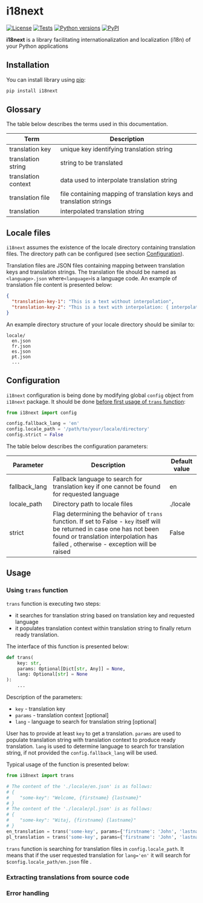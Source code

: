 # i18next
[![License](https://img.shields.io/github/license/lemon-markets/pip-i18n-turbo
)](./LICENSE)
[![Tests](https://img.shields.io/github/workflow/status/lemon-markets/pip-i18n-turbo/tests/main?label=tests)](https://github.com/lemon-markets/sdk-python/actions)
[![Python versions](https://img.shields.io/pypi/pyversions/pip-i18n-turbo.svg)](https://pypi.python.org/pypi/i18next/)
[![PyPI](https://img.shields.io/pypi/v/i18next)](https://pypi.python.org/pypi/i18-next/)

**i18next** is a library facilitating internationalization and localization (i18n) of your Python applications

## Installation

You can install library using [pip](http://pypi.python.org/pypi/pip):

```bash
pip install i18next
```

## Glossary

The table below describes the terms used in this documentation.

| Term                | Description                                                         |
|---------------------|---------------------------------------------------------------------|
| translation key     | unique key identifying translation string                           |
| translation string  | string to be translated                                             |
| translation context | data used to interpolate translation string                         |
| translation file    | file containing mapping of translation keys and translation strings |
| translation         | interpolated translation string                                     |

## Locale files
`i18next` assumes the existence of the locale directory containing translation files. The directory path can be configured (see section [Configuration](#configuration)).

Translation files are JSON files containing mapping between translation keys and translation strings.
The translation file should be named as `<language>.json` where` <language> `is a language code.
An example of translation file content is presented below:

```json
{
  "translation-key-1": "This is a text without interpolation",
  "translation-key-2": "This is a text with interpolation: { interpolated-value }"
}
```

An example directory structure of your locale directory should be similar to:
```
locale/
  en.json
  fr.json
  es.json
  pt.json
  ...
```
## Configuration
`i18next` configuration is being done by modifying global `config` object from `i18next` package.
It should be done <u>before first usage of `trans` function</u>:

```python
from i18next import config

config.fallback_lang = 'en'
config.locale_path = '/path/to/your/locale/directory'
config.strict = False
```
The table below describes the configuration parameters:

| Parameter     | Description                                                                                                                                                                                                      | Default value |
|---------------|------------------------------------------------------------------------------------------------------------------------------------------------------------------------------------------------------------------|---------------|
| fallback_lang | Fallback language to search for translation key if one cannot be found for requested language                                                                                                                    | en            |
| locale_path   | Directory path to locale files                                                                                                                                                                                   | ./locale      |
| strict        | Flag determining the behavior of `trans` function. If set to False - `key` itself will be returned in case one has not been found or translation interpolation has failed , otherwise - exception will be raised | False         |

## Usage
### Using `trans` function

`trans` function is executing two steps:
- it searches for translation string based on translation key and requested language
- it populates translation context within translation string to finally return ready translation.

The interface of this function is presented below:

```python
def trans(
    key: str,
    params: Optional[Dict[str, Any]] = None,
    lang: Optional[str] = None
):
    ...
```
Description of the parameters:
- `key` - translation key
- `params` - translation context [optional]
- `lang` - language to search for translation string [optional]

User has to provide at least `key` to get a translation.
`params` are used to populate translation string with translation context to produce ready translation.
`lang` is used to determine language to search for translation string, if not provided the `config.fallback_lang` will be used.

Typical usage of the function is presented below:

```python
from i18next import trans

# The content of the './locale/en.json' is as follows:
# {
#    "some-key": "Welcome, {firstname} {lastname}"
# }
# The content of the './locale/pl.json' is as follows:
# {
#    "some-key": "Witaj, {firstname} {lastname}"
# }
en_translation = trans('some-key', params={'firstname': 'John', 'lastname': 'Doe'})  # 'Welcome, John Doe'
pl_translation = trans('some-key', params={'firstname': 'John', 'lastname': 'Doe'}, lang='pl')  # 'Witaj, John Doe'
```

`trans` function is searching for translation files in `config.locale_path`. It means that if the user requested translation
for `lang='en'` it will search for `$config.locale_path/en.json` file .

### Extracting translations from source code


### Error handling

